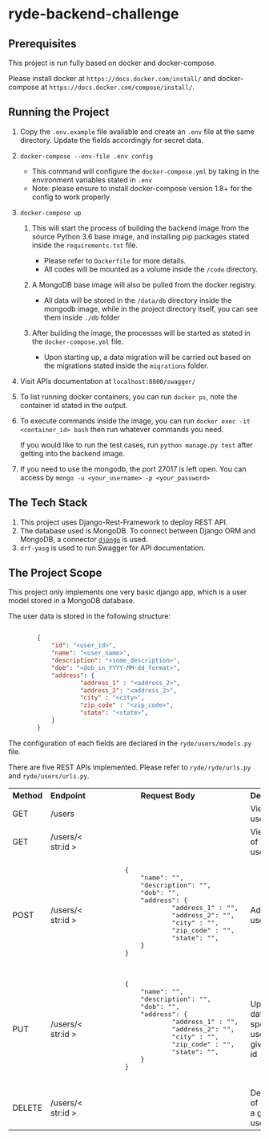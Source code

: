 # ryde-backend-challenge

## Prerequisites

This project is run fully based on docker and docker-compose.

Please install docker at `https://docs.docker.com/install/` and docker-compose at `https://docs.docker.com/compose/install/`.

## Running the Project

1. Copy the `.env.example` file available and create an `.env` file at the same directory. Update the fields accordingly for secret data.
2. `docker-compose --env-file .env config`

   * This command will configure the `docker-compose.yml` by taking in the environment variables stated in `.env`
   * Note: please ensure to install docker-compose version 1.8+ for the config to work properly
3. `docker-compose up`

   1. This will start the process of building the backend image from the source Python 3.6 base image, and installing pip packages stated inside the `requirements.txt` file.

      - Please refer to `Dockerfile` for more details.
      - All codes will be mounted as a volume inside the `/code` directory.
   2. A MongoDB base image will also be pulled from the docker registry.

      * All data will be stored in the `/data/db` directory inside the mongodb image, while in the project directory itself, you can see them inside `./db` folder
   3. After building the image, the processes will be started as stated in the `docker-compose.yml` file.

      * Upon starting up, a data migration will be carried out based on the migrations stated inside the `migrations` folder.
4. Visit APIs documentation at `localhost:8000/swagger/`
5. To list running docker containers, you can run `docker ps`, note the container id stated in the output.
6. To execute commands inside the image, you can run `docker exec -it <container_id> bash` then run whatever commands you need.

   If you would like to run the test cases, run `python manage.py test` after getting into the backend image.
7. If you need to use the mongodb, the port 27017 is left open. You can access by `mongo -u <your_username> -p <your_password>`

## The Tech Stack

1. This project uses Django-Rest-Framework to deploy REST API.
2. The database used is MongoDB. To connect between Django ORM and MongoDB, a connector  [`djongo`](https://github.com/nesdis/djongo) is used.
3. `drf-yasg` is used to run Swagger for API documentation.

## The Project Scope

This project only implements one very basic django app, which is a user model stored in a MongoDB database.

The user data is stored in the following structure:

```json

        {
            "id": "<user_id>",  
            "name": "<user_name>", 
            "description": "<some_description>",
            "dob": "<dob_in_YYYY-MM-dd_format>", 
            "address": {
                    "address_1" : "<address_2>", 
                    "address_2": "<address_2>",
                    "city" : "<city>",  
                    "zip_code" : "<zip_code>", 
                    "state": "<state>",
            }
        }
```

The configuration of each fields are declared in the `ryde/users/models.py` file.

There are five REST APIs implemented. Please refer to `ryde/ryde/urls.py` and `ryde/users/urls.py`.

<table>
    <tr>
        <th>
            Method
        </th>
        <th>
            Endpoint
        </th>
        <th>
            Request Body
        </th>
        <th>
            Description
        </th>
    </tr>
    <tr>
        <td>
        GET
        </td>
        <td>
        /users
        </td>
        <td>
        </td>
        <td>
        View all users
        </td>
    </tr>
    <tr>
        <td>
        GET
        </td>
        <td>
        /users/< str:id >
        </td>
        <td>
        </td>
        <td>
        View user of a given user id
        </td>
    </tr>
    <tr>
        <td>
        POST
        </td>
        <td>
        /users/< str:id >
        </td>
        <td><pre lang='json'>
        {  
            "name": "<user_name>", 
            "description": "<some_description>",
            "dob": "<dob_in_YYYY-MM-dd_format>", 
            "address": {
                    "address_1" : "<address_2>", 
                    "address_2": "<address_2>",
                    "city" : "<city>",  
                    "zip_code" : "<zip_code>", 
                    "state": "<state>",
            }
        }
        </pre></td>
        <td>
        Add a new user 
        </td>
    </tr>
    <tr>
        <td>
        PUT
        </td>
        <td>
        /users/< str:id >
        </td>
        <td><pre lang='json'>
        {  
            "name": "<user_name>", 
            "description": "<some_description>",
            "dob": "<dob_in_YYYY-MM-dd_format>", 
            "address": {
                    "address_1" : "<address_2>", 
                    "address_2": "<address_2>",
                    "city" : "<city>",  
                    "zip_code" : "<zip_code>", 
                    "state": "<state>",
            }
        }
        </pre>
        </td>
        <td>
        Update data of a specific user of a given user id
        </td>
    </tr>
    <tr>
        <td>
        DELETE
        </td>
        <td>
        /users/< str:id >
        </td>
        <td>
        </td>
        <td>
        Delete data of a user of a given user id
        </td>
    </tr>
</table>
